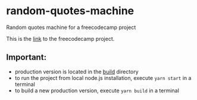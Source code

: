 # random-quotes-machine
Random quotes machine for a freecodecamp project

This is the [link] to the freecodecamp project.

[link]: https://learn.freecodecamp.org/front-end-libraries/front-end-libraries-projects/build-a-random-quote-machine

Important:
--
- production version is located in the [build] directory
- to run the project from local node.js installation, execute `yarn start` in a terminal
- to build a new production version, execute `yarn build` in a terminal

[build]: https://github.com/ilixandr/random-quotes-machine/tree/master/build
